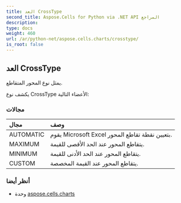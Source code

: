 ```yaml
---
title: العد CrossType
second_title: Aspose.Cells for Python via .NET API المراجع
description:
type: docs
weight: 460
url: /ar/python-net/aspose.cells.charts/crosstype/
is_root: false
---
```

##  العد CrossType
يمثل نوع المحور المتقاطع.



يكشف نوع CrossType الأعضاء التالية:

###  مجالات
| مجال| وصف|
| :- | :- |
| AUTOMATIC | يقوم Microsoft Excel بتعيين نقطة تقاطع المحور.|
| MAXIMUM | يتقاطع المحور عند الحد الأقصى للقيمة.|
| MINIMUM | يتقاطع المحور عند الحد الأدنى للقيمة.|
| CUSTOM | يتقاطع المحور عند القيمة المخصصة.|



###  أنظر أيضا
* وحدة [aspose.cells.charts](..)
